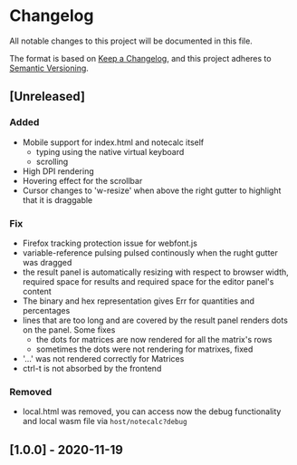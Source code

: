 # Changelog
All notable changes to this project will be documented in this file.

The format is based on [Keep a Changelog](https://keepachangelog.com/en/1.0.0/),
and this project adheres to [Semantic Versioning](https://semver.org/spec/v2.0.0.html).

## [Unreleased]
### Added
  - Mobile support for index.html and notecalc itself
    - typing using the native virtual keyboard
    - scrolling
  - High DPI rendering
  - Hovering effect for the scrollbar
  - Cursor changes to 'w-resize' when above the right gutter to highlight that it is draggable
### Fix
  - Firefox tracking protection issue for webfont.js
  - variable-reference pulsing pulsed continously when the rught gutter was dragged
  - the result panel is automatically resizing with respect to browser width, required space for results and required space for the editor panel's content
  - The binary and hex representation gives Err for quantities and percentages
  - lines that are too long and are covered by the result panel renders dots on the panel. Some fixes
    - the dots for matrices are now rendered for all the matrix's rows
    - sometimes the dots were not rendering for matrixes, fixed
  - '…' was not rendered correctly for Matrices
  - ctrl-t is not absorbed by the frontend   
### Removed
  - local.html was removed, you can access now the debug functionality and local wasm file 
  via `host/notecalc?debug` 


## [1.0.0] - 2020-11-19